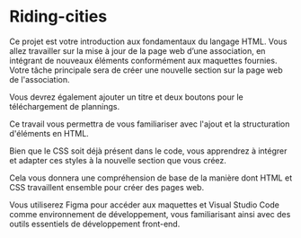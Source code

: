 # Riding-cities

Ce projet est votre introduction aux fondamentaux du langage HTML. Vous allez travailler sur la mise à jour de la page web d’une association, en intégrant de nouveaux éléments conformément aux maquettes fournies.
Votre tâche principale sera de créer une nouvelle section sur la page web de l'association. 

Vous devrez également ajouter un titre et deux boutons pour le téléchargement de plannings.

Ce travail vous permettra de vous familiariser avec l'ajout et la structuration d'éléments en HTML. 

Bien que le CSS soit déjà présent dans le code, vous apprendrez à intégrer et adapter ces styles à la nouvelle section que vous créez. 

Cela vous donnera une compréhension de base de la manière dont HTML et CSS travaillent ensemble pour créer des pages web. 

Vous utiliserez Figma pour accéder aux maquettes et Visual Studio Code comme environnement de développement, vous familiarisant ainsi avec des outils essentiels de développement front-end.
